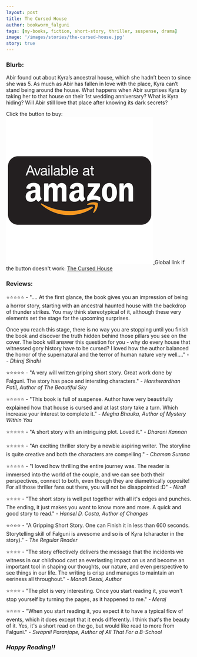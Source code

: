 ```yaml
---
layout: post
title: The Cursed House
author: bookworm_falguni
tags: [my-books, fiction, short-story, thriller, suspense, drama]
image: '/images/stories/the-cursed-house.jpg'
story: true
---
```

### **Blurb:**

Abir found out about Kyra’s ancestral house, which she hadn’t been to since she was 5. As much as Abir has fallen in love with the place, Kyra can’t stand being around the house.
What happens when Abir surprises Kyra by taking her to that house on their 1st wedding anniversary? What is Kyra hiding? Will Abir still love that place after knowing its dark secrets?

Click the button to buy:
<a target="_blank" href="https://amzn.to/3dkgvna">
    <img src="/images/common/amazon-common.png" class="amazon-btn">
</a>
Global link if the button doesn't work: <a href="http://mybook.to/TheCursedHouse">The Cursed House</a>

### **Reviews:**

⭐⭐⭐⭐⭐ - ".... At the first glance, the book gives you an impression of being a horror story, starting with an ancestral haunted house with the backdrop of thunder strikes. You may think stereotypical of it, although these very elements set the stage for the upcoming surprises.

Once you reach this stage, there is no way you are stopping until you finish the book and discover the truth hidden behind those pillars you see on the cover. The book will answer this question for you - why do every house that witnessed gory history have to be cursed? I loved how the author balanced the horror of the supernatural and the terror of human nature very well...." - - *Dhiraj Sindhi*

⭐⭐⭐⭐⭐ - "A very will written griping short story. Great work done by Falguni. The story has pace and intersting characters." - *Harshwardhan Patil, Author of The Beautiful Sky*

⭐⭐⭐⭐⭐ - "This book is full of suspense. Author have very beautifully explained how that house is cursed and at last story take a turn. Which increase your interest to complete it." - *Megha Bhauka, Author of Mystery Within You*

⭐⭐⭐⭐⭐ - "A short story with an intriguing plot. Loved it." - *Dharani Kannan*

⭐⭐⭐⭐⭐ - "An exciting thriller story by a newbie aspiring writer. The storyline is quite creative and both the characters are compelling." - *Chaman Surana*

⭐⭐⭐⭐⭐ - "I loved how thrilling the entire journey was. The reader is immersed into the world of the couple, and we can see both their perspectives, connect to both, even though they are diametrically opposite! For all those thriller fans out there, you will not be disappointed :D" - *Nirali*

⭐⭐⭐⭐   - "The short story is well put together with all it's edges and punches. The ending, it just makes you want to know more and more. A quick and good story to read." - *Hansel D. Costa, Author of Changes*

⭐⭐⭐⭐   - "A Gripping Short Story. One can Finish it in less than 600 seconds. Storytelling skill of Falguni is awesome and so is of Kyra (character in the story)." - *The Regular Reader*

⭐⭐⭐⭐   - "The story effectively delivers the message that the incidents we witness in our childhood cast an everlasting impact on us and become an important tool in shaping our thoughts, our nature, and even perspective to see things in our life. The writing is crisp and manages to maintain an eeriness all throughout." - *Manali Desai, Author*

⭐⭐⭐⭐   - "The plot is very interesting. Once you start reading it, you won't stop yourself by turning the pages, as it happened to me." - *Meraj*

⭐⭐⭐⭐   - "When you start reading it, you expect it to have a typical flow of events, which it does except that it ends differently. I think that's the beauty of it. Yes, it's a short read on the go, but would like read to more from Falguni." - *Swapnil Paranjape, Author of All That For a B-School*


### ***Happy Reading!!***
